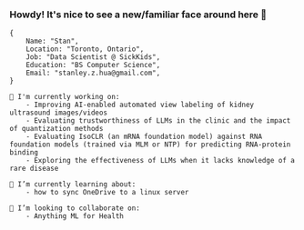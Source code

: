 ### Howdy! It's nice to see a new/familiar face around here 👋


```
{
    Name: "Stan",
    Location: "Toronto, Ontario",
    Job: "Data Scientist @ SickKids",
    Education: "BS Computer Science",
    Email: "stanley.z.hua@gmail.com",
}
```
```
🔭 I'm currently working on:
    - Improving AI-enabled automated view labeling of kidney ultrasound images/videos
    - Evaluating trustworthiness of LLMs in the clinic and the impact of quantization methods
    - Evaluating IsoCLR (an mRNA foundation model) against RNA foundation models (trained via MLM or NTP) for predicting RNA-protein binding
    - Exploring the effectiveness of LLMs when it lacks knowledge of a rare disease
```
```
🌱 I’m currently learning about:
    - how to sync OneDrive to a linux server
```
```
👯 I’m looking to collaborate on:
    - Anything ML for Health
```

<!--
**stan-hua/stan-hua** is a ✨ _special_ ✨ repository because its `README.md` (this file) appears on your GitHub profile.

Here are some ideas to get you started:

- 🔭 I’m currently working on ...
- 🌱 I’m currently learning ...
- 👯 I’m looking to collaborate on ...
- 🤔 I’m looking for help with ...
- 💬 Ask me about ...
- 📫 How to reach me: ...
- 😄 Pronouns: ...
- ⚡ Fun fact: ...
-->
